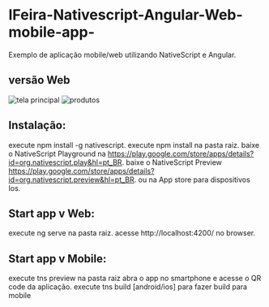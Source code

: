 # IFeira-Nativescript-Angular-Web-mobile-app-
Exemplo de aplicação mobile/web utilizando NativeScript e Angular.

## versão Web

![tela principal](https://i.imgur.com/2OyUhNy.png)
![produtos](https://i.imgur.com/q8x3zmk.png)


## Instalação:
execute npm install -g nativescript.
execute npm install na pasta raiz.
baixe o NativeScript Playground na https://play.google.com/store/apps/details?id=org.nativescript.play&hl=pt_BR.
baixe o NativeScript Preview https://play.google.com/store/apps/details?id=org.nativescript.preview&hl=pt_BR.
ou na App store para dispositivos Ios.

## Start app v Web:

execute ng serve na pasta raiz.
acesse http://localhost:4200/ no browser.

## Start app v Mobile:

execute tns preview na pasta raiz
abra o app no smartphone e acesse o QR code da aplicação.
execute tns build [android/ios] para fazer build para mobile
